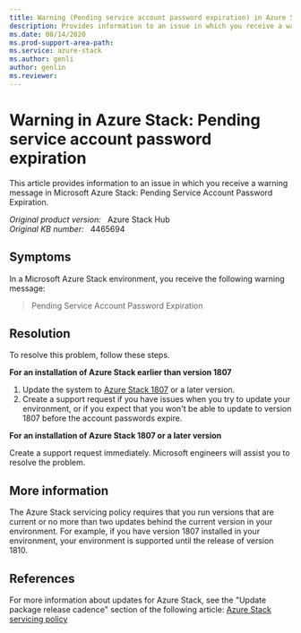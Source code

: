 ```yaml
---
title: Warning (Pending service account password expiration) in Azure Stack
description: Provides information to an issue in which you receive a warning message in Microsoft Azure Stack.
ms.date: 08/14/2020
ms.prod-support-area-path: 
ms.service: azure-stack
ms.author: genli
author: genlin
ms.reviewer: 
---
```

# Warning in Azure Stack: Pending service account password expiration

This article provides information to an issue in which you receive a warning message in Microsoft Azure Stack: Pending Service Account Password Expiration.

_Original product version:_ &nbsp; Azure Stack Hub  
_Original KB number:_ &nbsp; 4465694

## Symptoms

In a Microsoft Azure Stack environment, you receive the following warning message:

> Pending Service Account Password Expiration

## Resolution

To resolve this problem, follow these steps.

**For an installation of Azure Stack earlier than version 1807** 

1. Update the system to [Azure Stack 1807](https://docs.microsoft.com/azure/azure-stack/azure-stack-update-1807) or a later version.  
2. Create a support request if you have issues when you try to update your environment, or if you expect that you won't be able to update to version 1807 before the account passwords expire. 

**For an installation of Azure Stack 1807 or a later version** 

Create a support request immediately. Microsoft engineers will assist you to resolve the problem.

## More information

The Azure Stack servicing policy requires that you run versions that are current or no more than two updates behind the current version in your environment. For example, if you have version 1807 installed in your environment, your environment is supported until the release of version 1810.

## References

For more information about updates for Azure Stack, see the "Update package release cadence" section of the following article:
[Azure Stack servicing policy](https://docs.microsoft.com/azure-stack/operator/azure-stack-servicing-policy?view=azs-2005&preserve-view=true#update-package-release-cadence)
